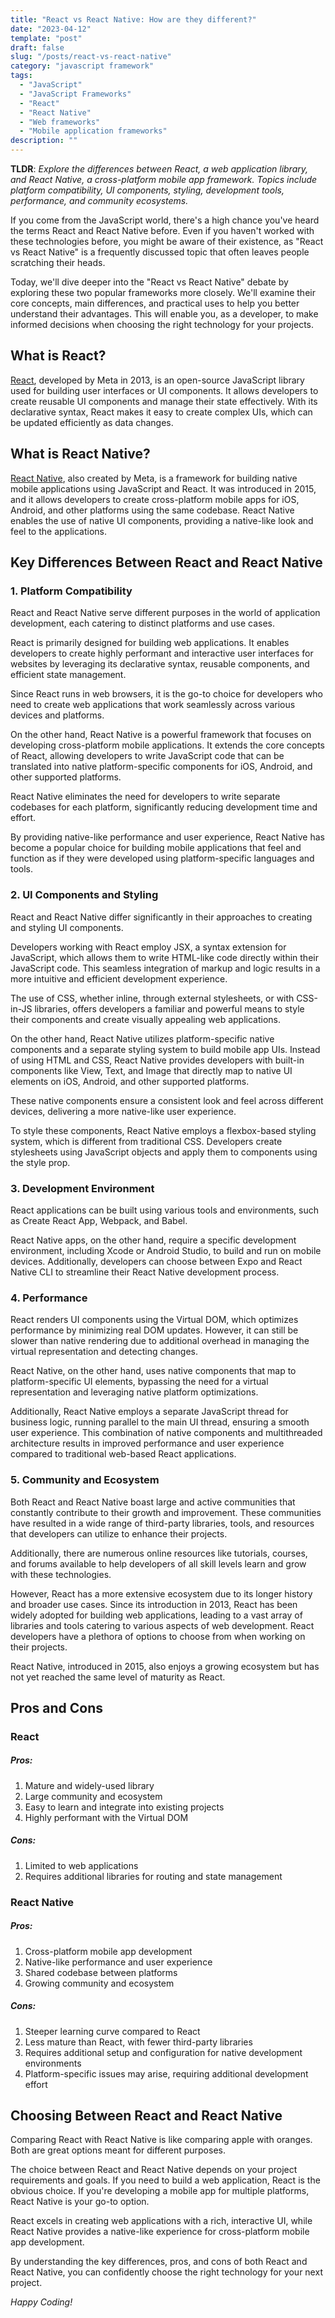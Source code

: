 ```yaml
---
title: "React vs React Native: How are they different?"
date: "2023-04-12"
template: "post"
draft: false
slug: "/posts/react-vs-react-native"
category: "javascript framework"
tags:
  - "JavaScript"
  - "JavaScript Frameworks"
  - "React"
  - "React Native"
  - "Web frameworks"
  - "Mobile application frameworks"
description: ""
---
```


**TLDR**: _Explore the differences between React, a web application library, and React Native, a cross-platform mobile app framework. Topics include platform compatibility, UI components, styling, development tools, performance, and community ecosystems._

If you come from the JavaScript world, there's a high chance you've heard the terms React and React Native before. Even if you haven't worked with these technologies before, you might be aware of their existence, as "React vs React Native" is a frequently discussed topic that often leaves people scratching their heads.

Today, we'll dive deeper into the "React vs React Native" debate by exploring these two popular frameworks more closely. We'll examine their core concepts, main differences, and practical uses to help you better understand their advantages. This will enable you, as a developer, to make informed decisions when choosing the right technology for your projects.

## What is React?

[React](https://react.dev/), developed by Meta in 2013, is an open-source JavaScript library used for building user interfaces or UI components. It allows developers to create reusable UI components and manage their state effectively. With its declarative syntax, React makes it easy to create complex UIs, which can be updated efficiently as data changes.

## What is React Native?

[React Native](https://reactnative.dev/), also created by Meta, is a framework for building native mobile applications using JavaScript and React. It was introduced in 2015, and it allows developers to create cross-platform mobile apps for iOS, Android, and other platforms using the same codebase. React Native enables the use of native UI components, providing a native-like look and feel to the applications.

## Key Differences Between React and React Native

### 1. Platform Compatibility

React and React Native serve different purposes in the world of application development, each catering to distinct platforms and use cases.

React is primarily designed for building web applications. It enables developers to create highly performant and interactive user interfaces for websites by leveraging its declarative syntax, reusable components, and efficient state management.

Since React runs in web browsers, it is the go-to choice for developers who need to create web applications that work seamlessly across various devices and platforms.

On the other hand, React Native is a powerful framework that focuses on developing cross-platform mobile applications. It extends the core concepts of React, allowing developers to write JavaScript code that can be translated into native platform-specific components for iOS, Android, and other supported platforms.

React Native eliminates the need for developers to write separate codebases for each platform, significantly reducing development time and effort.

By providing native-like performance and user experience, React Native has become a popular choice for building mobile applications that feel and function as if they were developed using platform-specific languages and tools.

### 2. UI Components and Styling

React and React Native differ significantly in their approaches to creating and styling UI components.

Developers working with React employ JSX, a syntax extension for JavaScript, which allows them to write HTML-like code directly within their JavaScript code. This seamless integration of markup and logic results in a more intuitive and efficient development experience.

The use of CSS, whether inline, through external stylesheets, or with CSS-in-JS libraries, offers developers a familiar and powerful means to style their components and create visually appealing web applications.

On the other hand, React Native utilizes platform-specific native components and a separate styling system to build mobile app UIs. Instead of using HTML and CSS, React Native provides developers with built-in components like View, Text, and Image that directly map to native UI elements on iOS, Android, and other supported platforms.

These native components ensure a consistent look and feel across different devices, delivering a more native-like user experience.

To style these components, React Native employs a flexbox-based styling system, which is different from traditional CSS. Developers create stylesheets using JavaScript objects and apply them to components using the style prop.

### 3. Development Environment

React applications can be built using various tools and environments, such as Create React App, Webpack, and Babel.

React Native apps, on the other hand, require a specific development environment, including Xcode or Android Studio, to build and run on mobile devices. Additionally, developers can choose between Expo and React Native CLI to streamline their React Native development process.

### 4. Performance

React renders UI components using the Virtual DOM, which optimizes performance by minimizing real DOM updates. However, it can still be slower than native rendering due to additional overhead in managing the virtual representation and detecting changes.

React Native, on the other hand, uses native components that map to platform-specific UI elements, bypassing the need for a virtual representation and leveraging native platform optimizations.

Additionally, React Native employs a separate JavaScript thread for business logic, running parallel to the main UI thread, ensuring a smooth user experience. This combination of native components and multithreaded architecture results in improved performance and user experience compared to traditional web-based React applications.

### 5. Community and Ecosystem

Both React and React Native boast large and active communities that constantly contribute to their growth and improvement. These communities have resulted in a wide range of third-party libraries, tools, and resources that developers can utilize to enhance their projects.

Additionally, there are numerous online resources like tutorials, courses, and forums available to help developers of all skill levels learn and grow with these technologies.

However, React has a more extensive ecosystem due to its longer history and broader use cases. Since its introduction in 2013, React has been widely adopted for building web applications, leading to a vast array of libraries and tools catering to various aspects of web development. React developers have a plethora of options to choose from when working on their projects.

React Native, introduced in 2015, also enjoys a growing ecosystem but has not yet reached the same level of maturity as React.

## Pros and Cons

### React

##### Pros:

1. Mature and widely-used library
2. Large community and ecosystem
3. Easy to learn and integrate into existing projects
4. Highly performant with the Virtual DOM

##### Cons:

1. Limited to web applications
2. Requires additional libraries for routing and state management

### React Native

##### Pros:

1. Cross-platform mobile app development
2. Native-like performance and user experience
3. Shared codebase between platforms
4. Growing community and ecosystem

##### Cons:

1. Steeper learning curve compared to React
2. Less mature than React, with fewer third-party libraries
3. Requires additional setup and configuration for native development environments
4. Platform-specific issues may arise, requiring additional development effort

## Choosing Between React and React Native

Comparing React with React Native is like comparing apple with oranges. Both are great options meant for different purposes.

The choice between React and React Native depends on your project requirements and goals. If you need to build a web application, React is the obvious choice. If you're developing a mobile app for multiple platforms, React Native is your go-to option.

React excels in creating web applications with a rich, interactive UI, while React Native provides a native-like experience for cross-platform mobile app development.

By understanding the key differences, pros, and cons of both React and React Native, you can confidently choose the right technology for your next project.

_Happy Coding!_
